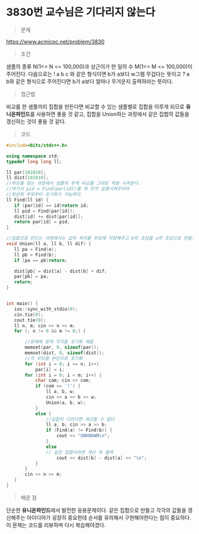 # 3830번 교수님은 기다리지 않는다

> 문제

https://www.acmicpc.net/problem/3830

> 조건

샘플의 종류 N(1<= N <= 100,000)과 상근이가 한 일의 수 M(1<= M <= 100,000)이 주어진다. 다음으로는 ! a b c 와 같은 형식이면 b가 a보다 w그램 무겁다는 뜻이고 ? a b와 같은 형식으로 주어진다면 b가 a보다 얼마나 무거운지 출력하라는 뜻이다.

> 접근법

비교를 한 샘플끼리 집합을 만든다면 비교할 수 있는 샘플별로 집합을 이루게 되므로 **유니온파인드**를 사용하면 좋을 것 같고, 집합을 Union하는 과정에서 같은 집합의 값들을 갱신하는 것이 좋을 것 같다.

> 코드

 ``` c++
#include<bits/stdc++.h>

using namespace std;
typedef long long ll;

ll par[101010];
ll dist[101010];
//부모를 찾는 과정에서 샘플의 무게 비교를 그대로 적용 시켜준다.
//여기서 pid = Find(par[id])를 꼭 먼저 실행시켜주어야 
//최상위 부모부터 초기화가 가능하다.
ll Find(ll id) {
	if (par[id] == id)return id;
	ll pid = Find(par[id]);
	dist[id] += dist[par[id]];
	return par[id] = pid;
}

//집합으로 만드는 과정에서는 값의 차이를 부모에 저장해주고 b의 조상을 a의 조상으로 만들어줌
void Union(ll a, ll b, ll dif) {
	ll pa = Find(a);
	ll pb = Find(b);
	if (pa == pb)return;

	dist[pb] = dist[a] - dist[b] + dif;
	par[pb] = pa;
	return;
}


int main() {
	ios::sync_with_stdio(0);
	cin.tie(0);
	cout.tie(0);
	ll n, m; cin >> n >> m;
	for (; n != 0 && m != 0;) {

        //문제에 맞게 각각을 초기화 해줌
		memset(par, 0, sizeof(par));
		memset(dist, 0, sizeof(dist));
        //각 부모를 본인으로 초기화
		for (int i = 0; i <= n; i++)
			par[i] = i;
		for (int i = 0; i < m; i++) {
			char com; cin >> com;
			if (com == '!') {
				ll a, b, w;
				cin >> a >> b >> w;
				Union(a, b, w);
			}
			else {
                //집합이 다르다면 계산할 수 없다
				ll a, b; cin >> a >> b;
				if (Find(a) != Find(b)) {
					cout << "UNKNOWN\n";
				}
				else
                // 같은 집합이라면 계산 후 출력
					cout << dist[b] - dist[a] << "\n";
			}
		}
		cin >> n >> m;
	}
}
```

> 배운 점

단순한 **유니온파인드**에서 발전한 응용문제이다. 같은 집합으로 만들고 각각의 값들을 갱신해주는 아이디어가 굉장히 중요한데 순서를 유의해서 구현해야한다는 점이 중요하다. 이 문제는 코드를 리뷰하며 다시 복습해야겠다.
